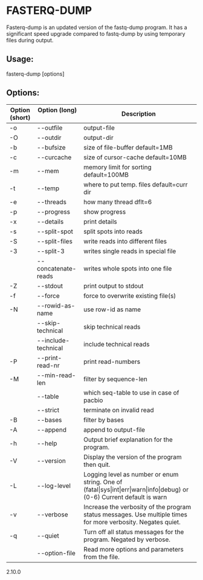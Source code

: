 # FASTERQ-DUMP

Fasterq-dump is an updated version of the fastq-dump program.  It has a significant speed upgrade compared to fastq-dump by using temporary files during output.

## Usage:
  fasterq-dump <path> [options]

## Options:

Option (short) | Option (long) &nbsp; &nbsp; &nbsp; &nbsp; &nbsp; | Description
---|---|---
  -o|--outfile |                    output-file
  -O|--outdir  |                    output-dir 
  -b|--bufsize |                    size of file-buffer default=1MB 
  -c|--curcache |                   size of cursor-cache default=10MB 
  -m|--mem   |                      memory limit for sorting default=100MB 
  -t|--temp   |                     where to put temp. files default=curr dir 
  -e|--threads |                    how many thread dflt=6 
  -p|--progress |                   show progress 
  -x|--details   |                  print details 
  -s|--split-spot |                 split spots into reads 
  -S|--split-files |                write reads into different files 
  -3|--split-3      |               writes single reads in special file 
&nbsp; |  --concatenate-reads|              writes whole spots into one file 
  -Z|--stdout |             print output to stdout   
  -f|--force |            force to overwrite existing file(s) 
  -N|--rowid-as-name |           use row-id as name 
&nbsp; |  --skip-technical |          skip technical reads 
&nbsp; |  --include-technical |         include technical reads 
  -P|--print-read-nr |         print read-numbers 
  -M|--min-read-len |        filter by sequence-len 
 &nbsp; | --table |       which seq-table to use in case of pacbio 
 &nbsp; | --strict                   |      terminate on invalid read 
  -B|--bases |     filter by bases 
  -A|--append |    append to output-file 
  -h|--help |   Output brief explanation for the program. 
  -V|--version |  Display the version of the program then quit. 
  -L|--log-level <level> | Logging level as number or enum string. One of (fatal\|sys\|int\|err\|warn\|info\|debug) or (0-6) Current default is warn 
  -v|--verbose |Increase the verbosity of the program status messages. Use multiple times for more verbosity. Negates quiet. 
  -q|--quiet |     Turn off all status messages for the program. Negated by verbose. 
&nbsp; |  --option-file <file> |    Read more options and parameters from the file. 

2.10.0 
